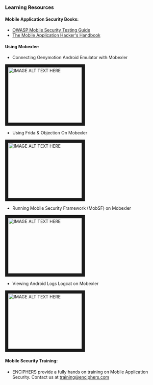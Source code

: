 ### Learning Resources



#### Mobile Application Security Books:
+ [OWASP Mobile Security Testing Guide](https://www.owasp.org/index.php/OWASP_Mobile_Security_Testing_Guide)
+ [The Mobile Application Hacker's Handbook](https://www.amazon.in/Mobile-Application-Hackers-Handbook-MISL-WILEY/dp/8126554916)


#### Using Mobexler:

+ Connecting Genymotion Android Emulator with Mobexler

<a href="https://www.youtube.com/watch?v=TlSYOmX9p3w&list=PLVB4HEKGduYEu1bpzngX3eS3L44Fbf68o" target="_blank"><img src="https://i.ytimg.com/vi/TlSYOmX9p3w/hqdefault.jpg" 
alt="IMAGE ALT TEXT HERE" width="240" height="180" border="10" /></a>

+ Using Frida & Objection On Mobexler

<a href="https://www.youtube.com/watch?v=Tzmstamc5eU" target="_blank"><img src="https://i.ytimg.com/vi/Tzmstamc5eU/hqdefault.jpg" 
alt="IMAGE ALT TEXT HERE" width="240" height="180" border="10" /></a>

+ Running Mobile Security Framework (MobSF) on Mobexler

<a href="https://www.youtube.com/watch?v=K2yPAPNJGME" target="_blank"><img src="https://i.ytimg.com/vi/K2yPAPNJGME/hqdefault.jpg" 
alt="IMAGE ALT TEXT HERE" width="240" height="180" border="10" /></a>

+ Viewing Android Logs Logcat on Mobexler

<a href="https://www.youtube.com/watch?v=D4J93NR53YY" target="_blank"><img src="https://i.ytimg.com/vi/D4J93NR53YY/hqdefault.jpg" 
alt="IMAGE ALT TEXT HERE" width="240" height="180" border="10" /></a>


#### Mobile Security Training:
- ENCIPHERS provide a fully hands on training on Mobile Application Security. Contact us at training@enciphers.com 
